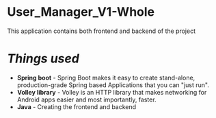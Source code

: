 # User_Manager_V1-Whole
This application contains both frontend and backend of the project
<!-- <h1>Things used</h1> -->
# ***Things used***
* **Spring boot** - Spring Boot makes it easy to create stand-alone, production-grade Spring based Applications that you can "just run".<br/>
* **Volley library** - Volley is an HTTP library that makes networking for Android apps easier and most importantly, faster.<br/>
* **Java** - Creating the frontend and backend<br/>
